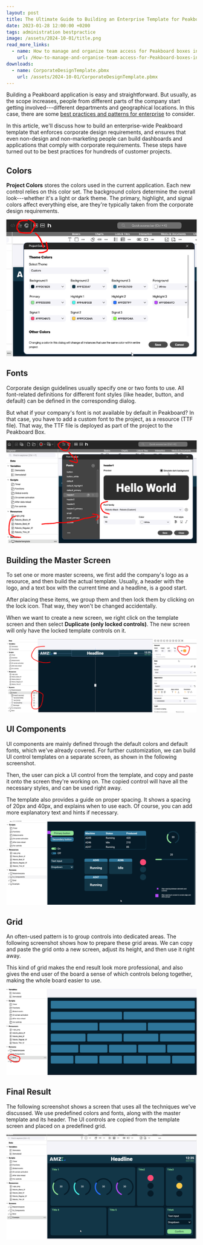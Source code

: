```yaml
---
layout: post
title: The Ultimate Guide to Building an Enterprise Template for Peakboard Applications
date: 2023-01-28 12:00:00 +0200
tags: administration bestpractice
image: /assets/2024-10-01/title.png
read_more_links:
  - name: How to manage and organize team access for Peakboard boxes in large organisations
    url: /How-to-manage-and-organise-team-access-for-Peakboard-boxes-in-large-organisations.html
downloads:
  - name: CorporateDesignTemplate.pbmx
    url: /assets/2024-10-01/CorporateDesignTemplate.pbmx
---
```

Building a Peakboard application is easy and straightforward. But usually, as the scope increases, people from different parts of the company start getting involved---different departments and geographical locations. In this case, there are some [best practices and patterns for enterprise](/How-to-manage-and-organise-team-access-for-Peakboard-boxes-in-large-organisations.html) to consider.

In this article, we'll discuss how to build an enterprise-wide Peakboard template that enforces corporate design requirements, and ensures that even non-design and non-marketing people can build dashboards and applications that comply with corporate requirements. These steps have turned out to be best practices for hundreds of customer projects.

## Colors

**Project Colors** stores the colors used in the current application. Each new control relies on this color set. The background colors determine the overall look---whether it's a light or dark theme. The primary, highlight, and signal colors affect everything else, are they're typically taken from the corporate design requirements.

![image](/assets/2024-10-01/010.png)

## Fonts

Corporate design guidelines usually specify one or two fonts to use. All font-related definitions for different font styles (like header, button, and default) can be defined in the corresponding dialog.

But what if your company's font is not available by default in Peakboard? In that case, you have to add a custom font to the project, as a resource (TTF file). That way, the TTF file is deployed as part of the project to the Peakboard Box.

![image](/assets/2024-10-01/020.png)

## Building the Master Screen

To set one or more master screens, we first add the company's logo as a resource, and then build the actual template. Usually, a header with the logo, and a text box with the current time and a headline, is a good start.

After placing these items, we group them and then lock them by clicking on the lock icon. That way, they won't be changed accidentally.

When we want to create a new screen, we right click on the template screen and then select **Duplicate (only locked controls)**. The new screen will only have the locked template controls on it.

![image](/assets/2024-10-01/030.png)

## UI Components

UI components are mainly defined through the default colors and default fonts, which we've already covered. For further customization, we can build UI control templates on a separate screen, as shown in the following screenshot.

Then, the user can pick a UI control from the template, and copy and paste it onto the screen they're working on. The copied control will have all the necessary styles, and can be used right away.

The template also provides a guide on proper spacing. It shows a spacing of 20px and 40px, and explains when to use each. Of course, you can add more explanatory text and hints if necessary.

![image](/assets/2024-10-01/040.png)

## Grid

An often-used pattern is to group controls into dedicated areas. The following screenshot shows how to prepare these grid areas. We can copy and paste the grid onto a new screen, adjust its height, and then use it right away.

This kind of grid makes the end result look more professional, and also gives the end user of the board a sense of which controls belong together, making the whole board easier to use.

![image](/assets/2024-10-01/050.png)

## Final Result

The following screenshot shows a screen that uses all the techniques we've discussed. We use predefined colors and fonts, along with the master template and its header. The UI controls are copied from the template screen and placed on a predefined grid.

![image](/assets/2024-10-01/060.png)
